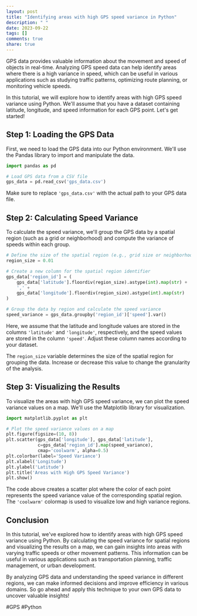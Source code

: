 ```yaml
---
layout: post
title: "Identifying areas with high GPS speed variance in Python"
description: " "
date: 2023-09-22
tags: []
comments: true
share: true
---
```


GPS data provides valuable information about the movement and speed of objects in real-time. Analyzing GPS speed data can help identify areas where there is a high variance in speed, which can be useful in various applications such as studying traffic patterns, optimizing route planning, or monitoring vehicle speeds.

In this tutorial, we will explore how to identify areas with high GPS speed variance using Python. We'll assume that you have a dataset containing latitude, longitude, and speed information for each GPS point. Let's get started!

## Step 1: Loading the GPS Data

First, we need to load the GPS data into our Python environment. We'll use the Pandas library to import and manipulate the data.

```python
import pandas as pd

# Load GPS data from a CSV file
gps_data = pd.read_csv('gps_data.csv')
```

Make sure to replace `'gps_data.csv'` with the actual path to your GPS data file.

## Step 2: Calculating Speed Variance

To calculate the speed variance, we'll group the GPS data by a spatial region (such as a grid or neighborhood) and compute the variance of speeds within each group.

```python
# Define the size of the spatial region (e.g., grid size or neighborhood radius)
region_size = 0.01

# Create a new column for the spatial region identifier
gps_data['region_id'] = (
    gps_data['latitude'].floordiv(region_size).astype(int).map(str) +
    ',' +
    gps_data['longitude'].floordiv(region_size).astype(int).map(str)
)

# Group the data by region and calculate the speed variance
speed_variance = gps_data.groupby('region_id')['speed'].var()
```

Here, we assume that the latitude and longitude values are stored in the columns `'latitude'` and `'longitude'`, respectively, and the speed values are stored in the column `'speed'`. Adjust these column names according to your dataset.

The `region_size` variable determines the size of the spatial region for grouping the data. Increase or decrease this value to change the granularity of the analysis.

## Step 3: Visualizing the Results

To visualize the areas with high GPS speed variance, we can plot the speed variance values on a map. We'll use the Matplotlib library for visualization.

```python
import matplotlib.pyplot as plt

# Plot the speed variance values on a map
plt.figure(figsize=(10, 8))
plt.scatter(gps_data['longitude'], gps_data['latitude'],
            c=gps_data['region_id'].map(speed_variance),
            cmap='coolwarm', alpha=0.5)
plt.colorbar(label='Speed Variance')
plt.xlabel('Longitude')
plt.ylabel('Latitude')
plt.title('Areas with High GPS Speed Variance')
plt.show()
```

The code above creates a scatter plot where the color of each point represents the speed variance value of the corresponding spatial region. The `'coolwarm'` colormap is used to visualize low and high variance regions.

## Conclusion

In this tutorial, we've explored how to identify areas with high GPS speed variance using Python. By calculating the speed variance for spatial regions and visualizing the results on a map, we can gain insights into areas with varying traffic speeds or other movement patterns. This information can be useful in various applications such as transportation planning, traffic management, or urban development.

By analyzing GPS data and understanding the speed variance in different regions, we can make informed decisions and improve efficiency in various domains. So go ahead and apply this technique to your own GPS data to uncover valuable insights!

#GPS #Python